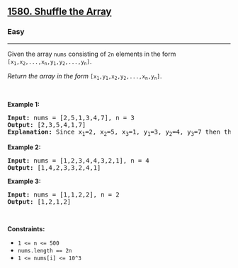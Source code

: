 <h2><a href="https://leetcode.com/problems/shuffle-the-array/">1580. Shuffle the Array</a></h2><h3>Easy</h3><hr><p>Given the array <code>nums</code> consisting of <code>2n</code> elements in the form <code>[x<sub>1</sub>,x<sub>2</sub>,...,x<sub>n</sub>,y<sub>1</sub>,y<sub>2</sub>,...,y<sub>n</sub>]</code>.</p>

<p><em>Return the array in the form</em> <code>[x<sub>1</sub>,y<sub>1</sub>,x<sub>2</sub>,y<sub>2</sub>,...,x<sub>n</sub>,y<sub>n</sub>]</code>.</p>

<p>&nbsp;</p>
<p><strong class="example">Example 1:</strong></p>

<pre>
<strong>Input:</strong> nums = [2,5,1,3,4,7], n = 3
<strong>Output:</strong> [2,3,5,4,1,7] 
<strong>Explanation:</strong> Since x<sub>1</sub>=2, x<sub>2</sub>=5, x<sub>3</sub>=1, y<sub>1</sub>=3, y<sub>2</sub>=4, y<sub>3</sub>=7 then the answer is [2,3,5,4,1,7].
</pre>

<p><strong class="example">Example 2:</strong></p>

<pre>
<strong>Input:</strong> nums = [1,2,3,4,4,3,2,1], n = 4
<strong>Output:</strong> [1,4,2,3,3,2,4,1]
</pre>

<p><strong class="example">Example 3:</strong></p>

<pre>
<strong>Input:</strong> nums = [1,1,2,2], n = 2
<strong>Output:</strong> [1,2,1,2]
</pre>

<p>&nbsp;</p>
<p><strong>Constraints:</strong></p>

<ul>
	<li><code>1 &lt;= n &lt;= 500</code></li>
	<li><code>nums.length == 2n</code></li>
	<li><code>1 &lt;= nums[i] &lt;= 10^3</code></li>
</ul>